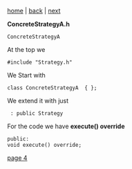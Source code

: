[home](./page01.md) | [back](./page02.md) | [next](./page04.md)

**ConcreteStrategyA.h**

```
ConcreteStrategyA
```
At the top we
```
#include "Strategy.h"
```
We Start with
```
class ConcreteStrategyA  { };
```
We extend it with just 
```
 : public Strategy
```
For the code we have **execute() override**
```
public:
void execute() override;
```



[page 4](./page04.md)
